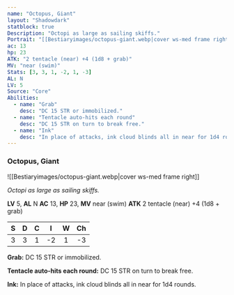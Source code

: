 ```yaml
---
name: "Octopus, Giant"
layout: "Shadowdark"
statblock: true
Description: "Octopi as large as sailing skiffs."
Portrait: "[[Bestiaryimages/octopus-giant.webp|cover ws-med frame right]]"
ac: 13
hp: 23
ATK: "2 tentacle (near) +4 (1d8 + grab)"
MV: "near (swim)"
Stats: [3, 3, 1, -2, 1, -3]
AL: N
LV: 5
Source: "Core"
Abilities:
  - name: "Grab"
    desc: "DC 15 STR or immobilized."
  - name: "Tentacle auto-hits each round"
    desc: "DC 15 STR on turn to break free."
  - name: "Ink"
    desc: "In place of attacks, ink cloud blinds all in near for 1d4 rounds."
---
```


### Octopus, Giant

![[Bestiaryimages/octopus-giant.webp|cover ws-med frame right]]

_Octopi as large as sailing skiffs._

**LV** 5, **AL** N
**AC** 13, **HP** 23, **MV** near (swim)
**ATK** 2 tentacle (near) +4 (1d8 + grab)

|  S  |  D  |  C  |  I  |  W  |  Ch  |
|:---:|:---:|:---:|:---:|:---:|:----:|
| 3 | 3 | 1 | -2 | 1 | -3 |

**Grab:** DC 15 STR or immobilized.

**Tentacle auto-hits each round:** DC 15 STR on turn to break free.

**Ink:** In place of attacks, ink cloud blinds all in near for 1d4 rounds.

